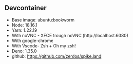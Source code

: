 ## Devcontainer

- Base image: ubuntu:bookworm
- Node: 18.16.1
- Yarn: 1.22.19
- With noVNC - XFCE trough noVNC (http://localhost:6080)
- With google-chrome
- With Vscode- Zsh + Oh my zsh!
- Deno: 1.35.0
- github: https://github.com/zerdos/spike.land
